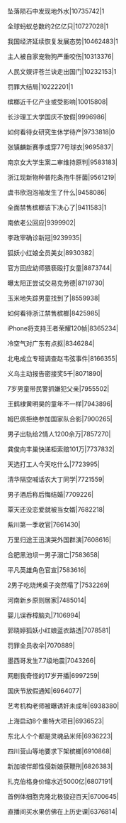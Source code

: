 坠落陨石中发现地外水|10735742|1

全球蚂蚁总数约2亿亿只|10727028|1

我国经济延续恢复发展态势|10462483|1

主人被自家宠物狗严重咬伤|10313376|

人民文娱评苍兰诀走出国门|10232153|1

罚罪大结局|10222201|1

槟榔近千亿产业或受影响|10015808|

长沙理工大学国庆不放假|9996986|

如何看待女研究生休学待产|9733818|0

张镇麟新赛季或穿77号球衣|9695837|

南京女大学生案二审维持原判|9583183|

浙江现新物种普陀条孢牛肝菌|9561219|

虞书欣泡泡袖发生了什么|9458086|

全面禁售槟榔该下决心了|9411583|1

南依老公回应|9399902|

李政宰确诊新冠|9239935|

狐妖小红娘全员美女|8930382|

官方回应幼师猥亵殴打女童|8873744|

曝太阳正尝试交易克劳德|8719730|

玉米地失踪男童找到了|8559938|

如何看待浙江禁售槟榔|8425985|

iPhone将支持王者荣耀120帧|8365234|

冷空气对广东有点抠|8346284|

北电成立专班调查赵韦弦事件|8166355|

义乌主动报告密接奖5千|8071890|

7岁男童带民警抓嫌犯父亲|7955502|

王鹤棣黄明昊的童年不一样|7943896|

姆巴佩拒绝参加国家队合影|7900265|

男子出轨给2情人1200余万|7857270|

龚俊向丰巢快递柜索赔101万|7737832|

天选打工人今天吃什么|7723995|

清华隔空喊话农大丁同学|7721559|

男子酒后称后悔结婚|7709226|

覃天还没恋爱就被当女婿|7682218|

紫川第一季收官|7661430|

万里归途王迅演哭外国群演|7608616|

合肥黑池坝一男子溺亡|7583658|

平凡英雄角色官宣|7583616|

2男子吃烧烤桌子突然塌了|7532269|

河南新乡原则居家|7485014|

婴儿误吞樟脑丸|7106994|

郭晓婷狐妖小红娘蓝衣路透|7078581|

罚罪全员收伞|7070889|

墨西哥发生7.7级地震|7043266|

网剧我奇怪的17岁开播|6997259|

国庆节放假通知|6964077|

艺考机构老师被曝诱奸未成年|6938380|

上海启动8个重特大项目|6936523|

东北人个个都是灵魂品米师|6936223|

四川营山等地要求下架槟榔|6910868|

新加坡伴郎性侵新娘获鞭刑|6826383|

扎克伯格身价缩水近5000亿|6807191|

首例体细胞克隆北极狼迎百天|6700645|

直播间买水果仿佛在上历史课|6376814|

